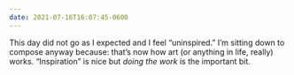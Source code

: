 ```yaml
---
date: 2021-07-16T16:07:45-0600
---
```


This day did not go as I expected and I feel “uninspired.” I’m sitting down to compose anyway because: that’s now how art (or anything in life, really) works. “Inspiration” is nice but *doing the work* is the important bit.

